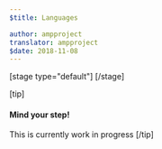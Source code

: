 ```yaml
---
$title: Languages

author: ampproject
translator: ampproject
$date: 2018-11-08
---
```


[stage type="default"]
[/stage]

[tip]
#### Mind your step!
This is currently work in progress
[/tip]
